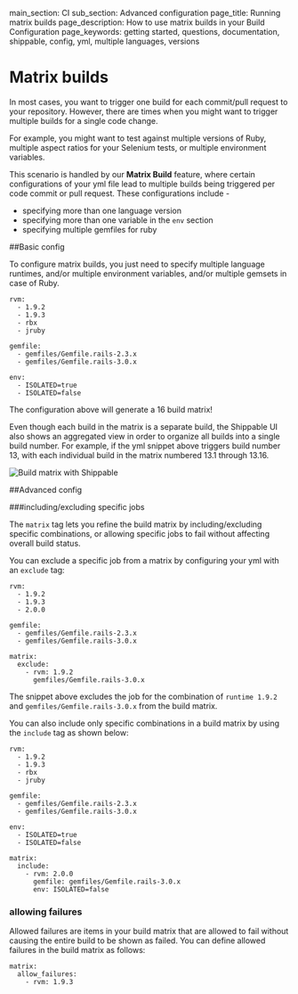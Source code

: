 main_section: CI
sub_section: Advanced configuration
page_title: Running matrix builds
page_description: How to use matrix builds in your Build Configuration
page_keywords: getting started, questions, documentation, shippable, config, yml, multiple languages, versions

# Matrix builds

In most cases, you want to trigger one build for each commit/pull request to your repository. However, there are times when you might want to trigger multiple builds for a single code change.

For example, you might want to test against multiple versions of Ruby, multiple aspect ratios for your Selenium tests, or multiple environment variables.

This scenario is handled by our **Matrix Build** feature, where certain configurations of your yml file lead to multiple builds being triggered per code commit or pull request. These configurations include -

-  specifying more than one language version
-  specifying more than one variable in the `env` section
-  specifying multiple gemfiles for ruby

##Basic config

To configure matrix builds, you just need to specify multiple language runtimes, and/or multiple environment variables, and/or multiple gemsets in case of Ruby.

```
rvm:
  - 1.9.2
  - 1.9.3
  - rbx
  - jruby

gemfile:
  - gemfiles/Gemfile.rails-2.3.x
  - gemfiles/Gemfile.rails-3.0.x

env:
  - ISOLATED=true
  - ISOLATED=false
```

The configuration above will generate a 16 build matrix!

Even though each build in the matrix is a separate build, the Shippable UI also shows an aggregated view in order to organize all builds into a single build number. For example, if the yml snippet above triggers build number 13, with each individual build in the matrix numbered 13.1 through 13.16.

<img src="../../images/ci/matrix-builds.png" alt="Build matrix with Shippable">


##Advanced config

###including/excluding specific jobs

The `matrix` tag lets you refine the build matrix by including/excluding specific combinations, or allowing specific jobs to fail without affecting overall build status.

You can exclude a specific job from a matrix by configuring your yml with an `exclude` tag:

```
rvm:
  - 1.9.2
  - 1.9.3
  - 2.0.0

gemfile:
  - gemfiles/Gemfile.rails-2.3.x
  - gemfiles/Gemfile.rails-3.0.x

matrix:
  exclude:
    - rvm: 1.9.2
      gemfiles/Gemfile.rails-3.0.x
```

The snippet above excludes the job for the combination of `runtime 1.9.2` and `gemfiles/Gemfile.rails-3.0.x` from the build matrix.

You can also include only specific combinations in a build matrix by using the `include` tag as shown below:

```
rvm:
  - 1.9.2
  - 1.9.3
  - rbx
  - jruby

gemfile:
  - gemfiles/Gemfile.rails-2.3.x
  - gemfiles/Gemfile.rails-3.0.x

env:
  - ISOLATED=true
  - ISOLATED=false

matrix:
  include:
    - rvm: 2.0.0
      gemfile: gemfiles/Gemfile.rails-3.0.x
      env: ISOLATED=false
```

### allowing failures

Allowed failures are items in your build matrix that are allowed to fail without causing the entire build to be shown as failed. You can define allowed failures in the build matrix as follows:

```
matrix:
  allow_failures:
    - rvm: 1.9.3
```
